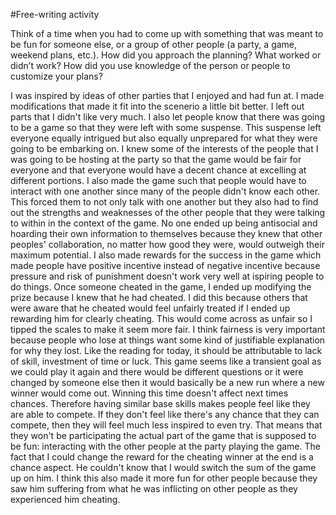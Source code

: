 #Free-writing activity

Think of a time when you had to come up with something that was meant to be fun for someone else, or a group of other people (a party, a game, weekend plans, etc.). How did you approach the planning? What worked or didn’t work? How did you use knowledge of the person or people to customize your plans? 

I was inspired by ideas of other parties that I enjoyed and had fun at. I made modifications that made it fit into the scenerio a little bit better. I left out parts that I didn't like very much. I also let people know that there was going to be a game so that they were left with some suspense. This suspense left everyone equally intrigued but also equally unprepared for what they were going to be embarking on. I knew some of the interests of the people that I was going to be hosting at the party so that the game would be fair for everyone and that everyone would have a decent chance at excelling at different portions. I also made the game such that people would have to interact with one another since many of the people didn't know each other. This forced them to not only talk with one another but they also had to find out the strengths and weaknesses of the other people that they were talking to within in the context of the game. No one ended up being antisocial and hoarding their own information to themselves because they knew that other peoples' collaboration, no matter how good they were, would outweigh their maximum potential. I also made rewards for the success in the game which made people have positive incentive instead of negative incentive because pressure and risk of punishment doesn't work very well at ispiring people to do things. Once someone cheated in the game, I ended up modifying the prize because I knew that he had cheated. I did this because others that were aware that he cheated would feel unfairly treated if I ended up rewarding him for clearly cheating. This would come across as unfair so I tipped the scales to make it seem more fair.
I think fairness is very important because people who lose at things want some kind of justifiable explanation for why they lost. Like the reading for today, it should be attributable to lack of skill, investment of time or luck. This game seems like a transient goal as we could play it again and there would be different questions or it were changed by someone else then it would basically be a new run where a new winner would come out. Winning this time doesn't affect next times chances. Therefore having similar base skills makes people feel like they are able to compete. If they don't feel like there's any chance that they can compete, then they will feel much less inspired to even try. That means that they won't be participating the actual part of the game that is supposed to be fun: interacting with the other people at the party playing the game. The fact that I could change the reward for the cheating winner at the end is a chance aspect. He couldn't know that I would switch the sum of the game up on him. I think this also made it more fun for other people because they saw him suffering from what he was inflicting on other people as they experienced him cheating.
